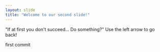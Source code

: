 ```yaml
---
layout: slide
title: "Welcome to our second slide!"
---
```

"If at first you don't succeed... Do something?"
Use the left arrow to go back!

first commit
